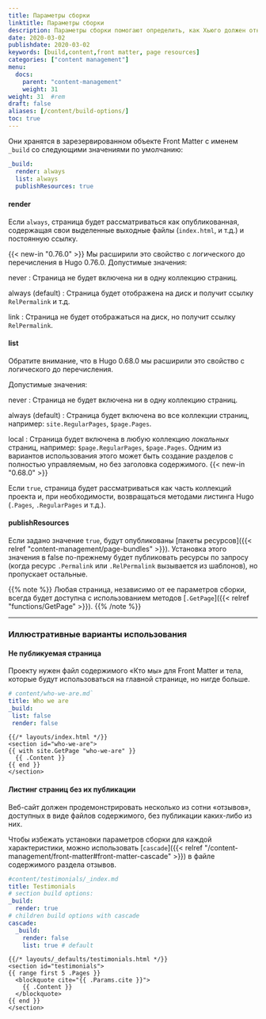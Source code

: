 ```yaml
---
title: Параметры сборки
linktitle: Параметры сборки
description: Параметры сборки помогают определить, как Хьюго должен относиться к данной странице при создании сайта.
date: 2020-03-02
publishdate: 2020-03-02
keywords: [build,content,front matter, page resources]
categories: ["content management"]
menu:
  docs:
    parent: "content-management"
    weight: 31
weight: 31	#rem
draft: false
aliases: [/content/build-options/]
toc: true
---
```


Они хранятся в зарезервированном объекте Front Matter с именем `_build` со следующими значениями по умолчанию:

```yaml
_build:
  render: always
  list: always
  publishResources: true
```

#### render
Если `always`, страница будет рассматриваться как опубликованная, содержащая свои выделенные выходные файлы (`index.html`, и т.д.) и постоянную ссылку.

{{< new-in "0.76.0" >}} Мы расширили это свойство с логического до перечисления в Hugo 0.76.0. Допустимые значения:

never
: Страница не будет включена ни в одну коллекцию страниц.

always (default)
: Страница будет отображена на диск и получит ссылку `RelPermalink` и т.д.

link
: Страница не будет отображаться на диск, но получит ссылку `RelPermalink`.

#### list

Обратите внимание, что в Hugo 0.68.0 мы расширили это свойство с логического до перечисления.

Допустимые значения:

never
: Страница не будет включена ни в одну коллекцию страниц.

always (default)
: Страница будет включена во все коллекции страниц, например: `site.RegularPages`, `$page.Pages`.

local
: Страница будет включена в любую коллекцию _локальных_ страниц, например: `$page.RegularPages`, `$page.Pages`. Одним из вариантов использования этого может быть создание разделов с полностью управляемым, но без заголовка содержимого. {{< new-in "0.68.0" >}}

Если `true`, страница будет рассматриваться как часть коллекций проекта и, при необходимости, возвращаться методами листинга Hugo (`.Pages`, `.RegularPages` и т.д.).

#### publishResources

Если задано значение `true`, будут опубликованы [пакеты ресурсов]({{< relref "content-management/page-bundles" >}}).
Установка этого значения в false по-прежнему будет публиковать ресурсы по запросу (когда ресурс `.Permalink` или `.RelPermalink` вызывается из шаблонов), но пропускает остальные.

{{% note %}}
Любая страница, независимо от ее параметров сборки, всегда будет доступна с использованием методов [`.GetPage`]({{< relref "functions/GetPage" >}}).
{{% /note %}}

------

### Иллюстративные варианты использования

#### Не публикуемая страница

Проекту нужен файл содержимого «Кто мы» для Front Matter и тела, которые будут использоваться на главной странице, но нигде больше.

```yaml
# content/who-we-are.md`
title: Who we are
_build:
 list: false
 render: false
```

```go-html-template
{{/* layouts/index.html */}}
<section id="who-we-are">
{{ with site.GetPage "who-we-are" }}
  {{ .Content }}
{{ end }}
</section>
```

#### Листинг страниц без их публикации

Веб-сайт должен продемонстрировать несколько из сотни «отзывов», доступных в виде файлов содержимого, без публикации каких-либо из них.

Чтобы избежать установки параметров сборки для каждой характеристики, можно использовать [`cascade`]({{< relref "/content-management/front-matter#front-matter-cascade" >}}) в файле содержимого раздела отзывов.

```yaml
#content/testimonials/_index.md
title: Testimonials
# section build options:
_build:
  render: true
# children build options with cascade
cascade:
  _build:
    render: false
    list: true # default
```

```go-html-template
{{/* layouts/_defaults/testimonials.html */}}
<section id="testimonials">
{{ range first 5 .Pages }}
  <blockquote cite="{{ .Params.cite }}">
    {{ .Content }}
  </blockquote>
{{ end }}
</section>

